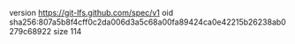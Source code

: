version https://git-lfs.github.com/spec/v1
oid sha256:807a5b8f4cff0c2da006d3a5c68a00fa89424ca0e42215b26238ab0279c68922
size 114
